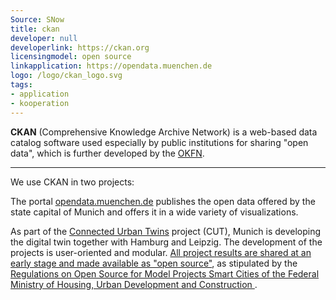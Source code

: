 ```yaml
---
Source: SNow
title: ckan
developer: null
developerlink: https://ckan.org
licensingmodel: open source
linkapplication: https://opendata.muenchen.de
logo: /logo/ckan_logo.svg
tags:
- application
- kooperation
---
```


__CKAN__ (Comprehensive Knowledge Archive Network) is a web-based data catalog software used especially by public institutions for sharing "open data", which is further developed by the [OKFN](https://okfn.org).

---

We use CKAN in two projects:

The portal [opendata.muenchen.de](https://opendata.muenchen.de) publishes the open data offered by the state capital of Munich and offers it in a wide variety of visualizations.

As part of the [Connected Urban Twins](https://www.connectedurbantwins.de) project (CUT), Munich is developing the digital twin together with Hamburg and Leipzig.
The development of the projects is user-oriented and modular.
[All project results are shared at an early stage and made available as "open source"](https://stadt.muenchen.de/infos/connected-urban-twins.html), as stipulated by the [Regulations on Open Source for Model Projects Smart Cities of the Federal Ministry of Housing, Urban Development and Construction ](https://www.smart-city-dialog.de/regelungen-zu-open-source-fuer-modellprojekte-smart-cities).

